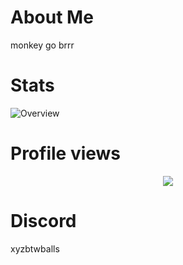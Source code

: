 # About Me
monkey go brrr

# Stats

![Overview](https://github-readme-stats.vercel.app/api?username=xyzbtw&count_private=true&title_color=CC88BB&text_color=885566&bg_color=20,F2FBFF,E6F8FF,FFE6EB,FFF2F5)

# Profile views

<p align="center">
  <img src="https://count.getloli.com/get/@xyzbtwt?theme=gelbooru" />
</p>

# Discord
xyzbtwballs
